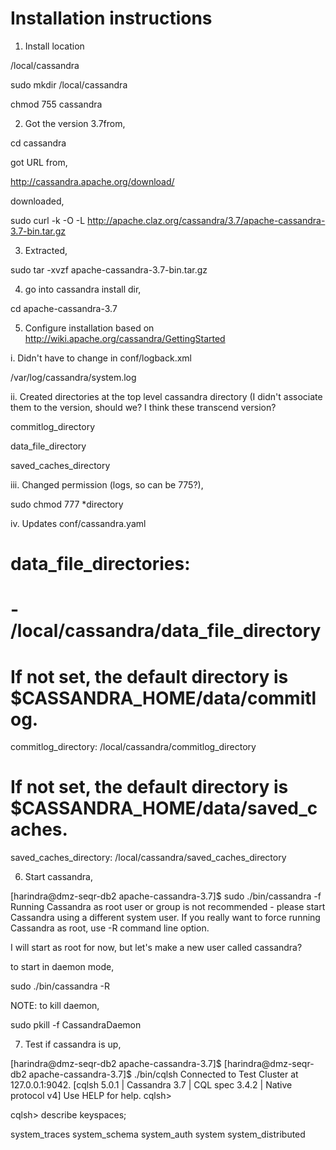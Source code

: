 Installation instructions
=========================

1. Install location 

/local/cassandra

sudo mkdir /local/cassandra

chmod 755 cassandra

2. Got the version 3.7from,

cd cassandra

got URL from,

http://cassandra.apache.org/download/

downloaded,

sudo curl -k -O -L http://apache.claz.org/cassandra/3.7/apache-cassandra-3.7-bin.tar.gz 

3. Extracted,

sudo tar -xvzf apache-cassandra-3.7-bin.tar.gz

4. go into cassandra install dir,

cd apache-cassandra-3.7

5. Configure installation based on http://wiki.apache.org/cassandra/GettingStarted

i. Didn't have to change  in conf/logback.xml

<file>/var/log/cassandra/system.log</file>

ii. Created directories at the top level cassandra directory (I didn't associate them to the version, should we? I think these transcend version?

commitlog_directory

data_file_directory

saved_caches_directory

iii. Changed permission (logs, so can be 775?),

 sudo chmod 777 *directory
 
iv. Updates conf/cassandra.yaml

# data_file_directories:

#     - /local/cassandra/data_file_directory

# If not set, the default directory is $CASSANDRA_HOME/data/commitlog.

commitlog_directory: /local/cassandra/commitlog_directory

# If not set, the default directory is $CASSANDRA_HOME/data/saved_caches.

saved_caches_directory: /local/cassandra/saved_caches_directory


6. Start cassandra,

[harindra@dmz-seqr-db2 apache-cassandra-3.7]$ sudo ./bin/cassandra -f
Running Cassandra as root user or group is not recommended - please start Cassandra using a different system user.
If you really want to force running Cassandra as root, use -R command line option.

I will start as root for now, but let's make a new user called cassandra?

to start in daemon mode,

sudo ./bin/cassandra -R

NOTE: to kill daemon,

sudo pkill -f CassandraDaemon


7. Test if cassandra is up,


[harindra@dmz-seqr-db2 apache-cassandra-3.7]$ 
[harindra@dmz-seqr-db2 apache-cassandra-3.7]$ ./bin/cqlsh
Connected to Test Cluster at 127.0.0.1:9042.
[cqlsh 5.0.1 | Cassandra 3.7 | CQL spec 3.4.2 | Native protocol v4]
Use HELP for help.
cqlsh> 

cqlsh> describe keyspaces;

system_traces  system_schema  system_auth  system  system_distributed


 
 

